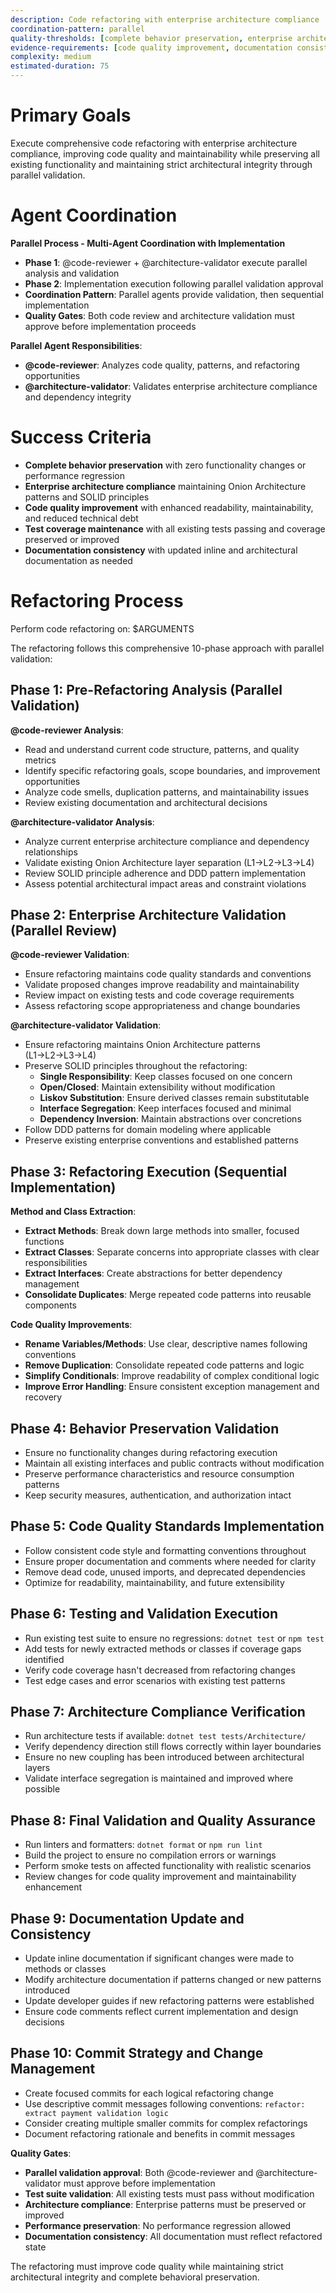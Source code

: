 ```yaml
---
description: Code refactoring with enterprise architecture compliance
coordination-pattern: parallel
quality-thresholds: [complete behavior preservation, enterprise architecture compliance, test coverage maintenance]
evidence-requirements: [code quality improvement, documentation consistency, parallel validation approval]
complexity: medium
estimated-duration: 75
---
```


# Primary Goals
Execute comprehensive code refactoring with enterprise architecture compliance, improving code quality and maintainability while preserving all existing functionality and maintaining strict architectural integrity through parallel validation.

# Agent Coordination
**Parallel Process - Multi-Agent Coordination with Implementation**
- **Phase 1**: @code-reviewer + @architecture-validator execute parallel analysis and validation
- **Phase 2**: Implementation execution following parallel validation approval
- **Coordination Pattern**: Parallel agents provide validation, then sequential implementation
- **Quality Gates**: Both code review and architecture validation must approve before implementation proceeds

**Parallel Agent Responsibilities**:
- **@code-reviewer**: Analyzes code quality, patterns, and refactoring opportunities
- **@architecture-validator**: Validates enterprise architecture compliance and dependency integrity

# Success Criteria
- **Complete behavior preservation** with zero functionality changes or performance regression
- **Enterprise architecture compliance** maintaining Onion Architecture patterns and SOLID principles
- **Code quality improvement** with enhanced readability, maintainability, and reduced technical debt
- **Test coverage maintenance** with all existing tests passing and coverage preserved or improved
- **Documentation consistency** with updated inline and architectural documentation as needed

# Refactoring Process
Perform code refactoring on: $ARGUMENTS

The refactoring follows this comprehensive 10-phase approach with parallel validation:

## Phase 1: Pre-Refactoring Analysis (Parallel Validation)
**@code-reviewer Analysis**:
- Read and understand current code structure, patterns, and quality metrics
- Identify specific refactoring goals, scope boundaries, and improvement opportunities
- Analyze code smells, duplication patterns, and maintainability issues
- Review existing documentation and architectural decisions

**@architecture-validator Analysis**:
- Analyze current enterprise architecture compliance and dependency relationships
- Validate existing Onion Architecture layer separation (L1→L2→L3→L4)
- Review SOLID principle adherence and DDD pattern implementation
- Assess potential architectural impact areas and constraint violations

## Phase 2: Enterprise Architecture Validation (Parallel Review)
**@code-reviewer Validation**:
- Ensure refactoring maintains code quality standards and conventions
- Validate proposed changes improve readability and maintainability
- Review impact on existing tests and code coverage requirements
- Assess refactoring scope appropriateness and change boundaries

**@architecture-validator Validation**:
- Ensure refactoring maintains Onion Architecture patterns (L1→L2→L3→L4)
- Preserve SOLID principles throughout the refactoring:
  - **Single Responsibility**: Keep classes focused on one concern
  - **Open/Closed**: Maintain extensibility without modification
  - **Liskov Substitution**: Ensure derived classes remain substitutable
  - **Interface Segregation**: Keep interfaces focused and minimal
  - **Dependency Inversion**: Maintain abstractions over concretions
- Follow DDD patterns for domain modeling where applicable
- Preserve existing enterprise conventions and established patterns

## Phase 3: Refactoring Execution (Sequential Implementation)
**Method and Class Extraction**:
- **Extract Methods**: Break down large methods into smaller, focused functions
- **Extract Classes**: Separate concerns into appropriate classes with clear responsibilities
- **Extract Interfaces**: Create abstractions for better dependency management
- **Consolidate Duplicates**: Merge repeated code patterns into reusable components

**Code Quality Improvements**:
- **Rename Variables/Methods**: Use clear, descriptive names following conventions
- **Remove Duplication**: Consolidate repeated code patterns and logic
- **Simplify Conditionals**: Improve readability of complex conditional logic
- **Improve Error Handling**: Ensure consistent exception management and recovery

## Phase 4: Behavior Preservation Validation
- Ensure no functionality changes during refactoring execution
- Maintain all existing interfaces and public contracts without modification
- Preserve performance characteristics and resource consumption patterns
- Keep security measures, authentication, and authorization intact

## Phase 5: Code Quality Standards Implementation
- Follow consistent code style and formatting conventions throughout
- Ensure proper documentation and comments where needed for clarity
- Remove dead code, unused imports, and deprecated dependencies
- Optimize for readability, maintainability, and future extensibility

## Phase 6: Testing and Validation Execution
- Run existing test suite to ensure no regressions: `dotnet test` or `npm test`
- Add tests for newly extracted methods or classes if coverage gaps identified
- Verify code coverage hasn't decreased from refactoring changes
- Test edge cases and error scenarios with existing test patterns

## Phase 7: Architecture Compliance Verification
- Run architecture tests if available: `dotnet test tests/Architecture/`
- Verify dependency direction still flows correctly within layer boundaries
- Ensure no new coupling has been introduced between architectural layers
- Validate interface segregation is maintained and improved where possible

## Phase 8: Final Validation and Quality Assurance
- Run linters and formatters: `dotnet format` or `npm run lint`
- Build the project to ensure no compilation errors or warnings
- Perform smoke tests on affected functionality with realistic scenarios
- Review changes for code quality improvement and maintainability enhancement

## Phase 9: Documentation Update and Consistency
- Update inline documentation if significant changes were made to methods or classes
- Modify architecture documentation if patterns changed or new patterns introduced
- Update developer guides if new refactoring patterns were established
- Ensure code comments reflect current implementation and design decisions

## Phase 10: Commit Strategy and Change Management
- Create focused commits for each logical refactoring change
- Use descriptive commit messages following conventions: `refactor: extract payment validation logic`
- Consider creating multiple smaller commits for complex refactorings
- Document refactoring rationale and benefits in commit messages

**Quality Gates**:
- **Parallel validation approval**: Both @code-reviewer and @architecture-validator must approve before implementation
- **Test suite validation**: All existing tests must pass without modification
- **Architecture compliance**: Enterprise patterns must be preserved or improved
- **Performance preservation**: No performance regression allowed
- **Documentation consistency**: All documentation must reflect refactored state

The refactoring must improve code quality while maintaining strict architectural integrity and complete behavioral preservation.